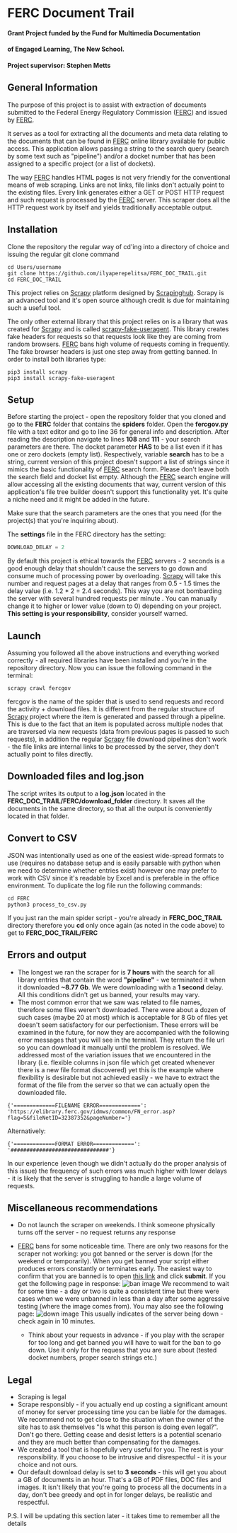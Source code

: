 # FERC Document Trail
#### Grant Project funded by the Fund for Multimedia Documentation
#### of Engaged Learning, The New School.
#### Project supervisor: Stephen Metts

## General Information

The purpose of this project is to assist with extraction of documents submitted to
the Federal Energy Regulatory Commission
([FERC](https://elibrary.ferc.gov/idmws/search/fercgensearch.asp)) and issued by
[FERC](https://elibrary.ferc.gov/idmws/search/fercgensearch.asp).

It serves as a tool for extracting all the documents and meta data relating to
the documents that can be found in
[FERC](https://elibrary.ferc.gov/idmws/search/fercgensearch.asp) online library
available for public access. This application allows passing
a string to the search query (search by some text such as "pipeline") and/or a
docket number that has been assigned to a specific project (or a list of dockets).

The way [FERC](https://elibrary.ferc.gov/idmws/search/fercgensearch.asp) handles
HTML pages is not very friendly for the conventional means of web scraping.
Links are not links, file links don't actually point to the
existing files. Every link generates either a GET or POST HTTP request and such
request is processed by the
[FERC](https://elibrary.ferc.gov/idmws/search/fercgensearch.asp) server.
This scraper does all the HTTP request work by itself and yields traditionally
acceptable output.

## Installation

Clone the repository the regular way of cd'ing into a directory of choice and
issuing the regular git clone command

```
cd Users/username
git clone https://github.com/ilyaperepelitsa/FERC_DOC_TRAIL.git
cd FERC_DOC_TRAIL
```

This project relies on [Scrapy](https://scrapy.org) platform designed by
[Scrapinghub](https://scrapinghub.com). Scrapy is an advanced tool and it's open
source although credit is due for maintaining such a useful tool.

The only other external library that this project relies on is a library that
was created for [Scrapy](https://scrapy.org) and is called
[scrapy-fake-useragent](https://github.com/alecxe/scrapy-fake-useragent). This
library creates fake headers for requests so that requests look like they are
coming from random browsers.
[FERC](https://elibrary.ferc.gov/idmws/search/fercgensearch.asp) bans high
volume of requests coming in
frequently. The fake browser headers is just one step away from getting banned.
In order to install both libraries type:

```
pip3 install scrapy
pip3 install scrapy-fake-useragent
```

## Setup
Before starting the project - open the repository folder that you cloned and go
to the **FERC** folder that contains the **spiders** folder. Open the
**fercgov.py**
file with a text editor and go to line 36 for general info and description.
After reading the description navigate to lines **108** and **111** - your search
parameters are there. The docket parameter **HAS** to be a list even if it has one
or zero dockets (empty list). Respectively, variable **search** has to be a
string, current version of this project doesn't support a list of strings since
it mimics the basic functionality of
[FERC](https://elibrary.ferc.gov/idmws/search/fercgensearch.asp) search form. Please
don't leave both the search field and docket list empty. Although the
[FERC](https://elibrary.ferc.gov/idmws/search/fercgensearch.asp) search engine will
allow accessing all the existing documents that way, current version of this application's
file tree builder doesn't support this functionality yet. It's quite a niche need
and it might be added in the future.

Make sure that the search parameters are the ones that you need (for the
project(s) that you're inquiring about).

The **settings** file in the FERC directory has the setting:
``` python
DOWNLOAD_DELAY = 2
```
By default this project is ethical towards the
[FERC](https://elibrary.ferc.gov/idmws/search/fercgensearch.asp) servers - 2
seconds is a good enough delay that shouldn't cause
the servers to go down and consume much of processing power by overloading.
[Scrapy](https://scrapy.org) will take this number and request pages at a delay
that ranges from 0.5 - 1.5 times the delay value (i.e. 1.2 * 2 = 2.4 seconds).
This way you are not bombarding the server with several hundred requests per minute
. You can manually change it to higher or lower value (down to 0) depending on your
project. **This setting is your responsibility**, consider yourself warned.

## Launch
Assuming you followed all the above instructions and everything worked correctly -
all required libraries have been installed and you're in the repository directory.
Now you can issue the following command in the terminal:

```
scrapy crawl fercgov
```
fercgov is the name of the spider that is used to send requests and record the
activity + download files. It is different from the regular structure of
[Scrapy](https://scrapy.org) project where the item is generated and passed
through a pipeline. This is due to the fact that an item is populated across
multiple nodes that are traversed via new requests (data from previous pages is
passed to such requests), in addition the regular
[Scrapy](https://scrapy.org) file download pipelines don't work - the file links
are internal links to be processed by the server, they don't actually point to
files directly.

## Downloaded files and log.json
The script writes its output to a **log.json** located in the
**FERC_DOC_TRAIL/FERC/download_folder**
directory. It saves all the documents in the same directory, so that all the output
is conveniently located in that folder.

## Convert to CSV
JSON was intentionally used as one of the easiest wide-spread formats
to use (requires no database setup and is easily parsable with python when we
need to determine whether entries exist) however one may prefer to work with CSV
since it's readable by Excel and is preferable in the office environment. To
duplicate the log file run the following commands:
```
cd FERC
python3 process_to_csv.py
```
If you just ran the main spider script - you're already in **FERC_DOC_TRAIL** directory
therefore you **cd** only once again (as noted in the code above) to get to
**FERC_DOC_TRAIL/FERC**

## Errors and output
* The longest we ran the scraper for is **7 hours** with the search for all library
entries that contain the word **"pipeline"** - we terminated it when it downloaded
**~8.77 Gb**. We were downloading with a **1 second** delay. All this conditions didn't
get us banned, your results may vary.
* The most common error that we saw was related to file names, therefore some files
weren't downloaded. There were about a dozen of such cases (maybe 20 at most) which
is acceptable for 8 Gb of files yet doesn't seem satisfactory for our perfectionism.
These errors will be examined in the future, for now they are accompanied with the following
error messages that you will see in the terminal. They return the file url so you can
download it manually until the problem is resolved. We addressed most of the variation
issues that we encountered in the library (i.e. flexible columns in json file which
get created whenever there is a new file format discovered) yet this is the example where
flexibility is desirable but not achieved easily - we have to extract the format of the
file from the server so that we can actually open the downloaded file.

```
{'=============FILENAME ERROR=============': 'https://elibrary.ferc.gov/idmws/common/FN_error.asp?flag=5&fileNetID=32387352&pageNumber='}
```
Alternatively:
```
{'=============FORMAT ERROR=============': '###############################'}
```
In our experience (even though we didn't actually do the proper analysis of this issue)
the frequency of such errors was much higher with lower delays - it is likely that
the server is struggling to handle a large volume of requests.

## Miscellaneous recommendations
* Do not launch the scraper on weekends. I think someone physically turns off
the server - no request returns any response
* [FERC](https://elibrary.ferc.gov/idmws/search/fercgensearch.asp) bans for some
noticeable time. There are only two reasons for the scraper not working: you got banned or
the server is down (for the weekend or temporarily). When you get banned your script
either produces errors constantly or terminates early. The easiest way to confirm that you are
banned is to open [this link](https://elibrary.ferc.gov/idmws/search/fercgensearch.asp)
and click **submit**. If you get the following page in response:
![ban image](https://imgur.com/neV2QLC "ban image")
We recommend to wait for some time - a day or two is quite a consistent time but
there were cases when we were unbanned in less than a day after some aggressive
testing (where the image comes from).
You may also see the following page:
![down image](https://imgur.com/8j4AORe "down image")
This usually indicates of the server being down - check again in 10 minutes.


  * Think about your requests in advance - if you play with the scraper for too
long and get banned you will have to wait for the ban to go down. Use it only
for the requess that you are sure about (tested docket numbers, proper search
strings etc.)


## Legal
* Scraping is legal
* Scrape responsibly - if you actually end up costing a significant amount of money
for server processing time you can be liable for the damages. We recommend not to get
close to the situation when the owner of the site has to ask themselves "Is what
this person is doing even legal?". Don't go there. Getting cease and desist letters
is a potential scenario and they are much better than compensating for the damages.
* We created a tool that is hopefully very useful for you. The rest is your responsibility.
If you choose to be intrusive and disrespectful - it is your choice and not ours.
* Our default download delay is set to **3 seconds** - this will get you about a GB
of documents in an hour. That's a GB of PDF files, DOC files and images. It isn't
likely that you're going to process all the documents in a day, don't bee greedy
and opt in for longer delays, be realistic and respectful.



P.S. I will be updating this section later - it takes time to remember all the
details
